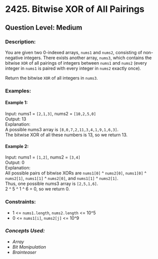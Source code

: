 # 2425. Bitwise XOR of All Pairings
## Question Level: Medium
### Description:
You are given two 0-indexed arrays, `nums1` and `nums2`, consisting of non-negative integers. There exists another array, `nums3`, which contains the bitwise `XOR` of all pairings of integers between `nums1` and `nums2` (every integer in `nums1` is paired with every integer in `nums2` exactly once).

Return the bitwise `XOR` of all integers in `nums3`.

### Examples:
#### Example 1:

Input: nums1 = `[2,1,3]`, nums2 = `[10,2,5,0]`<br>
Output: 13<br>
Explanation:<br>
A possible nums3 array is `[8,0,7,2,11,3,4,1,9,1,6,3]`.<br>
The bitwise XOR of all these numbers is 13, so we return 13.
#### Example 2:

Input: nums1 = `[1,2]`, nums2 = `[3,4]`<br>
Output: 0<br>
Explanation:<br>
All possible pairs of bitwise XORs are `nums1[0]` ^ `nums2[0]`, `nums1[0]` ^ `nums2[1]`, `nums1[1]` ^ `nums2[0]`, and `nums1[1]` ^ `nums2[1]`.<br>
Thus, one possible nums3 array is `[2,5,1,6]`.<br>
2 ^ 5 ^ 1 ^ 6 = 0, so we return 0.<br>

### Constraints:

- 1 <= `nums1.length`, `nums2.length` <= 10^5
- 0 <= `nums1[i]`, `nums2[j]` <= 10^9

### <i>Concepts Used:
- Array
- Bit Manipulation
- Brainteaser </i>
 

 